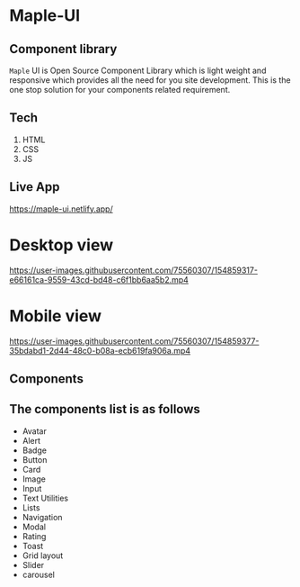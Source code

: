 # Maple-UI
## Component library
 `Maple` UI is Open Source Component Library which is light weight and 
 responsive which provides all the need for you site development.
 This is the one stop solution for your components related requirement.
## Tech
1. HTML
2. CSS
3. JS
## Live App
https://maple-ui.netlify.app/
# Desktop view

https://user-images.githubusercontent.com/75560307/154859317-e66161ca-9559-43cd-bd48-c6f1bb6aa5b2.mp4

# Mobile view



https://user-images.githubusercontent.com/75560307/154859377-35bdabd1-2d44-48c0-b08a-ecb619fa906a.mp4

## Components
## The components list is as follows

- Avatar
- Alert
- Badge
- Button
- Card
- Image
- Input
- Text Utilities
- Lists
- Navigation
- Modal
- Rating
- Toast
- Grid layout
- Slider
- carousel
